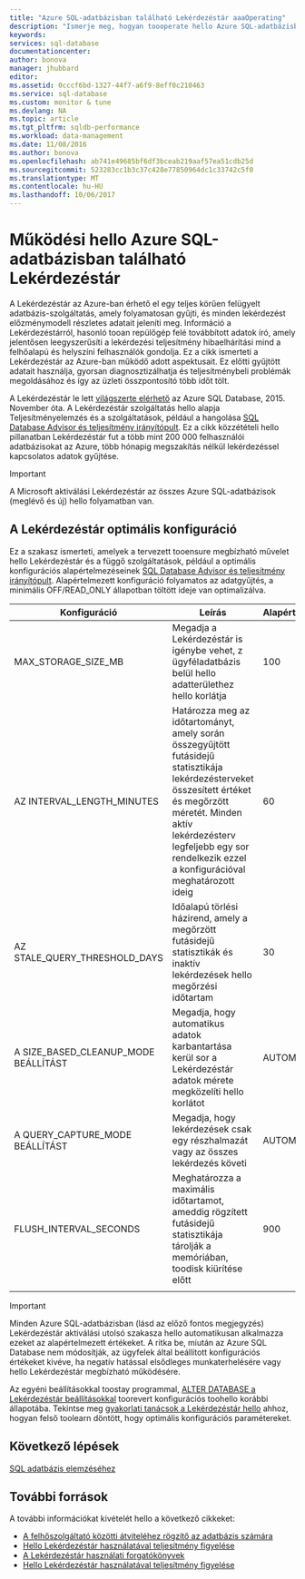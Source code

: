 ```yaml
---
title: "Azure SQL-adatbázisban található Lekérdezéstár aaaOperating"
description: "Ismerje meg, hogyan toooperate hello Azure SQL-adatbázisban található Lekérdezéstár"
keywords: 
services: sql-database
documentationcenter: 
author: bonova
manager: jhubbard
editor: 
ms.assetid: 0cccf6bd-1327-44f7-a6f9-8eff0c210463
ms.service: sql-database
ms.custom: monitor & tune
ms.devlang: NA
ms.topic: article
ms.tgt_pltfrm: sqldb-performance
ms.workload: data-management
ms.date: 11/08/2016
ms.author: bonova
ms.openlocfilehash: ab741e49685bf6df3bceab219aaf57ea51cdb25d
ms.sourcegitcommit: 523283cc1b3c37c428e77850964dc1c33742c5f0
ms.translationtype: MT
ms.contentlocale: hu-HU
ms.lasthandoff: 10/06/2017
---
```

# <a name="operating-hello-query-store-in-azure-sql-database"></a>Működési hello Azure SQL-adatbázisban található Lekérdezéstár
A Lekérdezéstár az Azure-ban érhető el egy teljes körűen felügyelt adatbázis-szolgáltatás, amely folyamatosan gyűjti, és minden lekérdezést előzménymodell részletes adatait jeleníti meg. Információ a Lekérdezéstárról, hasonló tooan repülőgép felé továbbított adatok író, amely jelentősen leegyszerűsíti a lekérdezési teljesítmény hibaelhárítási mind a felhőalapú és helyszíni felhasználók gondolja. Ez a cikk ismerteti a Lekérdezéstár az Azure-ban működő adott aspektusait. Ez előtti gyűjtött adatait használja, gyorsan diagnosztizálhatja és teljesítménybeli problémák megoldásához és így az üzleti összpontosító több időt tölt. 

A Lekérdezéstár le lett [világszerte elérhető](https://azure.microsoft.com/updates/general-availability-azure-sql-database-query-store/) az Azure SQL Database, 2015. November óta. A Lekérdezéstár szolgáltatás hello alapja Teljesítményelemzés és a szolgáltatások, például a hangolása [SQL Database Advisor és teljesítmény irányítópult](https://azure.microsoft.com/updates/sqldatabaseadvisorga/). Ez a cikk közzétételi hello pillanatban Lekérdezéstár fut a több mint 200 000 felhasználói adatbázisokat az Azure, több hónapig megszakítás nélkül lekérdezéssel kapcsolatos adatok gyűjtése.

> [!IMPORTANT]
> A Microsoft aktiválási Lekérdezéstár az összes Azure SQL-adatbázisok (meglévő és új) hello folyamatban van. 
> 
> 

## <a name="optimal-query-store-configuration"></a>A Lekérdezéstár optimális konfiguráció
Ez a szakasz ismerteti, amelyek a tervezett tooensure megbízható művelet hello Lekérdezéstár és a függő szolgáltatások, például a optimális konfigurációs alapértelmezéseinek [SQL Database Advisor és teljesítmény irányítópult](https://azure.microsoft.com/updates/sqldatabaseadvisorga/). Alapértelmezett konfiguráció folyamatos az adatgyűjtés, a minimális OFF/READ_ONLY állapotban töltött ideje van optimalizálva.

| Konfiguráció | Leírás | Alapértelmezett | Megjegyzés |
| --- | --- | --- | --- |
| MAX_STORAGE_SIZE_MB |Megadja a Lekérdezéstár is igénybe vehet, z ügyféladatbázis belül hello adatterülethez hello korlátja |100 |Az új adatbázisokat kényszerítése |
| AZ INTERVAL_LENGTH_MINUTES |Határozza meg az időtartományt, amely során összegyűjtött futásidejű statisztikája lekérdezésterveket összesített értéket és megőrzött méretét. Minden aktív lekérdezésterv legfeljebb egy sor rendelkezik ezzel a konfigurációval meghatározott ideig |60 |Az új adatbázisokat kényszerítése |
| AZ STALE_QUERY_THRESHOLD_DAYS |Időalapú törlési házirend, amely a megőrzött futásidejű statisztikák és inaktív lekérdezések hello megőrzési időtartam |30 |Az új adatbázisokat és adatbázisokat az előző alapértelmezetten (367) érvényes |
| A SIZE_BASED_CLEANUP_MODE BEÁLLÍTÁST |Megadja, hogy automatikus adatok karbantartása kerül sor a Lekérdezéstár adatok mérete megközelíti hello korlátot |AUTOMATIKUS |Az összes adatbázisra érvényes |
| A QUERY_CAPTURE_MODE BEÁLLÍTÁST |Megadja, hogy lekérdezések csak egy részhalmazát vagy az összes lekérdezés követi |AUTOMATIKUS |Az összes adatbázisra érvényes |
| FLUSH_INTERVAL_SECONDS |Meghatározza a maximális időtartamot, ameddig rögzített futásidejű statisztikája tárolják a memóriában, toodisk kiürítése előtt |900 |Az új adatbázisokat kényszerítése |
|  | | | |

> [!IMPORTANT]
> Minden Azure SQL-adatbázisban (lásd az előző fontos megjegyzés) Lekérdezéstár aktiválási utolsó szakasza hello automatikusan alkalmazza ezeket az alapértelmezett értékeket. A ritka be, miután az Azure SQL Database nem módosítják, az ügyfelek által beállított konfigurációs értékeket kivéve, ha negatív hatással elsődleges munkaterhelésére vagy hello Lekérdezéstár megbízható működésére.
> 
> 

Az egyéni beállításokkal toostay programmal, [ALTER DATABASE a Lekérdezéstár beállításokkal](https://msdn.microsoft.com/library/bb522682.aspx) toorevert konfigurációs toohello korábbi állapotába. Tekintse meg [gyakorlati tanácsok a Lekérdezéstár hello](https://msdn.microsoft.com/library/mt604821.aspx) ahhoz, hogyan felső toolearn döntött, hogy optimális konfigurációs paramétereket.

## <a name="next-steps"></a>Következő lépések
[SQL adatbázis elemzéséhez](sql-database-performance.md)

## <a name="additional-resources"></a>További források
A további információkat kivételét hello a következő cikkeket:

* [A felhőszolgáltató közötti átviteléhez rögzítő az adatbázis számára](https://azure.microsoft.com/blog/query-store-a-flight-data-recorder-for-your-database) 
* [Hello Lekérdezéstár használatával teljesítmény figyelése](https://msdn.microsoft.com/library/dn817826.aspx)
* [A Lekérdezéstár használati forgatókönyvek](https://msdn.microsoft.com/library/mt614796.aspx)
* [Hello Lekérdezéstár használatával teljesítmény figyelése](https://msdn.microsoft.com/library/dn817826.aspx) 

